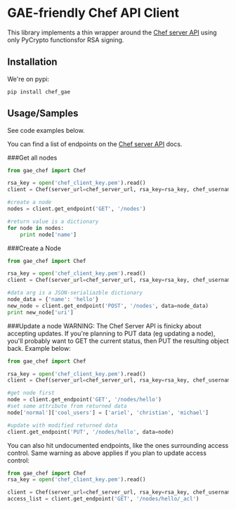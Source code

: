 # GAE-friendly Chef API Client

This library implements a thin wrapper around the [Chef server API](https://docs.chef.io/api_chef_server.html) using only PyCrypto functionsfor RSA signing.

## Installation
We're on pypi:
```
pip install chef_gae
```
## Usage/Samples
See code examples below.

You can find a list of endpoints on the [Chef server API](https://docs.chef.io/api_chef_server.html) docs.

###Get all nodes
```python
from gae_chef import Chef

rsa_key = open('chef_client_key.pem').read()
client = Chef(server_url=chef_server_url, rsa_key=rsa_key, chef_username=chef_username, org_name=your_org_name)

#create a node
nodes = client.get_endpoint('GET', '/nodes')

#return value is a dictionary
for node in nodes:
    print node['name']
```

###Create a Node
```python
from gae_chef import Chef

rsa_key = open('chef_client_key.pem').read()
client = Chef(server_url=chef_server_url, rsa_key=rsa_key, chef_username=chef_username, org_name=your_org_name)

#data arg is a JSON-serialiazble dictionary
node_data = {'name': 'hello'}
new_node = client.get_endpoint('POST', '/nodes', data=node_data)
print new_node['uri']
```

###Update a node
WARNING: The Chef Server API is finicky about accepting updates. If you're planning to PUT data (eg updating a node), you'll probably want to GET the current status, then PUT the resulting object back. Example below:
```python
from gae_chef import Chef

rsa_key = open('chef_client_key.pem').read()
client = Chef(server_url=chef_server_url, rsa_key=rsa_key, chef_username=chef_username, org_name=your_org_name)

#get node first
node = client.get_endpoint('GET', '/nodes/hello')
#set some attribute from returned data
node['normal']['cool_users'] = ['ariel', 'christian', 'michael']

#update with modified returned data
client.get_endpoint('PUT', '/nodes/hello', data=node)
```

You can also hit undocumented endpoints, like the ones surrounding access control. Same warning as above applies if you plan to update access control:
```python
from gae_chef import Chef
rsa_key = open('chef_client_key.pem').read()

client = Chef(server_url=chef_server_url, rsa_key=rsa_key, chef_username=chef_username, org_name=your_org_name)
access_list = client.get_endpoint('GET', '/nodes/hello/_acl')
```
